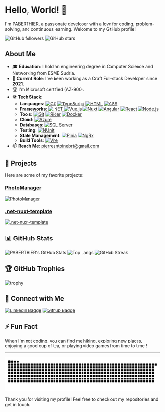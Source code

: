 # Hello, World! 👋

I'm PABERTHIER, a passionate developer with a love for coding, problem-solving, and continuous learning. Welcome to my GitHub profile!

![GitHub followers](https://img.shields.io/github/followers/PABERTHIER?style=social)
![GitHub stars](https://img.shields.io/github/stars/PABERTHIER?style=social)

## About Me

- 🎓 **Education**: I hold an engineering degree in Computer Science and Networking from ESME Sudria.
- 💼 **Current Role**: I've been working as a Craft Full-stack Developer since **2021**.
- 🏆 I'm Microsoft certified (AZ-900).
- 🛠️ **Tech Stack**:
  - **Languages**: [![C#](https://img.shields.io/badge/-C%23-239120?style=flat&logo=c-sharp&logoColor=white)](https://docs.microsoft.com/en-us/dotnet/csharp/) [![TypeScript](https://img.shields.io/badge/-TypeScript-3178C6?style=flat&logo=typescript&logoColor=white)](https://www.typescriptlang.org/) [![HTML](https://img.shields.io/badge/-HTML5-E34F26?style=flat&logo=html5&logoColor=white)](https://developer.mozilla.org/en-US/docs/Web/HTML) [![CSS](https://img.shields.io/badge/-CSS3-1572B6?style=flat&logo=css3&logoColor=white)](https://developer.mozilla.org/en-US/docs/Web/CSS)
  - **Frameworks**: [![.NET](https://img.shields.io/badge/-.NET-512BD4?style=flat&logo=dot-net&logoColor=white)](https://dotnet.microsoft.com/) [![Vue.js](https://img.shields.io/badge/-Vue.js-4FC08D?style=flat&logo=vue.js&logoColor=white)](https://vuejs.org/) [![Nuxt](https://img.shields.io/badge/-Nuxt.js-00C58E?style=flat&logo=nuxt.js&logoColor=white)](https://nuxt.com/) [![Angular](https://img.shields.io/badge/-Angular-DD0031?style=flat&logo=angular&logoColor=white)](https://angular.io/) [![React](https://img.shields.io/badge/-React-61DAFB?style=flat&logo=react&logoColor=black)](https://reactjs.org/) [![Node.js](https://img.shields.io/badge/-Node.js-339933?style=flat&logo=node.js&logoColor=white)](https://nodejs.org/)
  - **Tools**: [![Git](https://img.shields.io/badge/-Git-F05032?style=flat&logo=git&logoColor=white)](https://git-scm.com/) [![Rider](https://img.shields.io/badge/-Rider-000000?style=flat&logo=jetbrains&logoColor=white)](https://www.jetbrains.com/rider/) [![Docker](https://img.shields.io/badge/-Docker-2496ED?style=flat&logo=docker&logoColor=white)](https://www.docker.com/)
  - **Cloud**: [![Azure](https://img.shields.io/badge/-Azure-0078D4?style=flat&logo=microsoft-azure&logoColor=white)](https://azure.microsoft.com/)
  - **Databases**: [![SQL Server](https://img.shields.io/badge/-SQL%20Server-CC2927?style=flat&logo=microsoft-sql-server&logoColor=white)](https://www.microsoft.com/en-us/sql-server)
  - **Testing**: [![NUnit](https://img.shields.io/badge/-NUnit-2D9B4A?style=flat&logo=nunit&logoColor=white)](https://nunit.org/)
  - **State Management**: [![Pinia](https://img.shields.io/badge/-Pinia-FADA5E?style=flat&logo=pinia&logoColor=black)](https://pinia.vuejs.org/) [![NgRx](https://img.shields.io/badge/-NgRx-B7178C?style=flat&logo=ngrx&logoColor=white)](https://ngrx.io/)
  - **Build Tools**: [![Vite](https://img.shields.io/badge/-Vite-646CFF?style=flat&logo=vite&logoColor=white)](https://vitejs.dev/)
- 📫 **Reach Me**: <pierreantoinebrt@gmail.com>

## 🚀 Projects

Here are some of my favorite projects:

### [PhotoManager](https://github.com/PABERTHIER/photo-manager)

[![PhotoManager](https://github-readme-stats.vercel.app/api/pin/?username=PABERTHIER&repo=photo-manager)](https://github.com/PABERTHIER/photo-manager)

### [.net-nuxt-template](https://github.com/PABERTHIER/.net-nuxt-template)

[![.net-nuxt-template](https://github-readme-stats.vercel.app/api/pin/?username=PABERTHIER&repo=.net-nuxt-template)](https://github.com/PABERTHIER/.net-nuxt-template)

## 📊 GitHub Stats

![PABERTHIER's GitHub Stats](https://github-readme-stats.vercel.app/api?username=PABERTHIER&show_icons=true&hide_border=true)
![Top Langs](https://github-readme-stats.vercel.app/api/top-langs/?username=PABERTHIER&layout=compact)
![GitHub Streak](https://streak-stats.demolab.com/?user=PABERTHIER&hide_border=true)

## 🏆 GitHub Trophies

![trophy](https://github-profile-trophy.vercel.app/?username=PABERTHIER)

## :link: Connect with Me

[![Linkedin Badge](https://img.shields.io/badge/-LinkedIn-blue?style=flat-square&logo=Linkedin&logoColor=white&link=https://www.linkedin.com/in/pierre-antoine-berthier/)](https://www.linkedin.com/in/pierre-antoine-berthier/)
[![Github Badge](https://img.shields.io/badge/-Github-000?style=flat-square&logo=Github&logoColor=white&link=https://github.com/PABERTHIER)](https://github.com/PABERTHIER)

## ⚡ Fun Fact

When I'm not coding, you can find me hiking, exploring new places, enjoying a good cup of tea, or playing video games from time to time !

---

![Snake animation](https://github.com/PABERTHIER/PABERTHIER/blob/output/github-contribution-grid-snake.svg)

Thank you for visiting my profile! Feel free to check out my repositories and get in touch.
